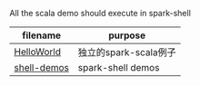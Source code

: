 All the scala demo should execute in spark-shell

| filename | purpose |
|---|---|
| [HelloWorld](HelloWorld)  | 独立的spark-scala例子  |
| [shell-demos](shell-demos)  | spark-shell demos  |
